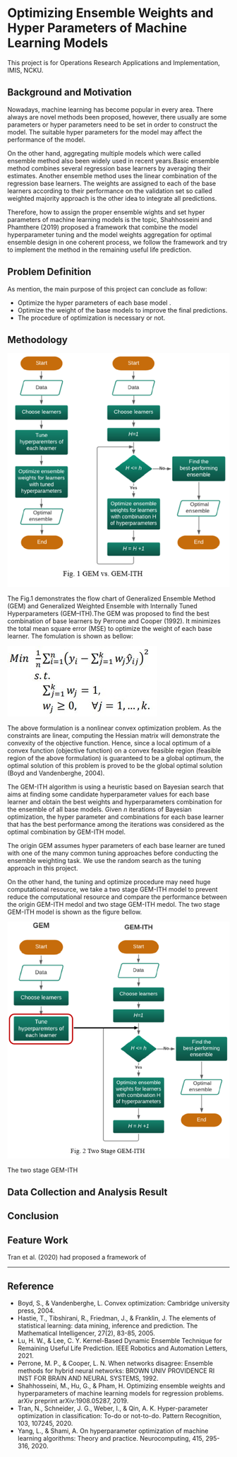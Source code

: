 Optimizing Ensemble Weights and Hyper Parameters of Machine Learning Models
===

This project is for Operations Research Applications and Implementation, IMIS, NCKU.

Background and Motivation
---
Nowadays, machine learning has become popular in every area. There always are novel methods been proposed, however, there usually are some parameters or hyper parameters need to be set in order to construct the model. The suitable hyper parameters for the model may affect the performance of the model.

On the other hand, aggregating multiple models which were called ensemble method also been widely used in recent years.Basic ensemble method combines several regression base learners by averaging their estimates. Another ensemble method uses the linear combination of the regression base learners. The weights are assigned to each of the base learners according to their performance on the validation set so called weighted majority approach is the other idea to integrate all predictions.

Therefore, how to assign the proper ensemble wights and set hyper parameters of machine learning models is the topic, Shahhosseini and Phamthere (2019) proposed a framework that combine the model hyperparameter tuning and the model weights aggregation for optimal ensemble design in one coherent process, we follow the framework and try to implement the method in the remaining useful life prediction.

Problem Definition
---
As mention, the main purpose of this project can conclude as follow:
* Optimize the hyper parameters of each base model .
* Optimize the weight of the base models to improve the final predictions.
* The procedure of optimization is necessary or not.

Methodology
---
<p align="center">
  <img src="https://github.com/KevinLu43/ORAProject/blob/main/picture/ORA_PIC_GEMITH.PNG">
</p>
The Fig.1 demonstrates the flow chart of Generalized Ensemble Method (GEM) and Generalized Weighted Ensemble with Internally Tuned Hyperparameters (GEM–ITH).The GEM was proposed to find the best combination of base learners by Perrone and Cooper (1992). It minimizes the total  mean square error (MSE) to optimize the weight of each base learner. The fomulation is shown as bellow:

![image](https://github.com/KevinLu43/ORAProject/blob/main/picture/ORA_PIC_2.JPG)

The above formulation is a nonlinear convex optimization problem. As the constraints are linear, computing the Hessian matrix will demonstrate the convexity of the objective function. Hence, since a local optimum of a convex function (objective function) on a convex feasible region (feasible region of the above formulation) is guaranteed to be a global optimum, the optimal solution of this problem is proved to be the global optimal solution (Boyd and Vandenberghe, 2004).

The GEM-ITH algorithm is using  a heuristic based on Bayesian search that aims at finding some candidate hyperparameter values for each base learner and obtain the best weights and hyperparameters combination for the ensemble of all base models. Given *n* iterations of Bayesian optimization, the hyper parameter and combinations for each base learner that has the best performance among the iterations was considered as the optimal combination by GEM-ITH model.

The origin GEM assumes hyper parameters of each base learner  are tuned with one of the many common tuning approaches before conducting the ensemble weighting task. We use the random search as the tuning approach in this project.

On the other hand, the tuning and optimize procedure may need huge computational resource, we take a two stage GEM-ITH model to prevent reduce the computational resource and compare the performance between the origin GEM-ITH medol and two stage GEM-ITH medol. The two stage GEM-ITH model is shown as the figure bellow.

<p align="center">
  <img src="https://github.com/KevinLu43/ORAProject/blob/main/picture/ORA_PIC_GEMITH2.PNG">
</p>

The two stage GEM-ITH

Data Collection and Analysis Result
---

Conclusion
---

Feature Work 
---
Tran et al. (2020) had proposed a framework of 

---

Reference
---
* Boyd, S., & Vandenberghe, L. Convex optimization: Cambridge university press, 2004.
* Hastie, T., Tibshirani, R., Friedman, J., & Franklin, J. The elements of statistical learning: data mining, inference and prediction. The Mathematical Intelligencer, 27(2), 83-85, 2005.
* Lu, H. W., & Lee, C. Y. Kernel-Based Dynamic Ensemble Technique for Remaining Useful Life Prediction. IEEE Robotics and Automation Letters, 2021.
* Perrone, M. P., & Cooper, L. N. When networks disagree: Ensemble methods for hybrid neural networks: BROWN UNIV PROVIDENCE RI INST FOR BRAIN AND NEURAL SYSTEMS, 1992.
* Shahhosseini, M., Hu, G., & Pham, H. Optimizing ensemble weights and hyperparameters of machine learning models for regression problems. arXiv preprint arXiv:1908.05287, 2019.
* Tran, N., Schneider, J. G., Weber, I., & Qin, A. K. Hyper-parameter optimization in classification: To-do or not-to-do. Pattern Recognition, 103, 107245, 2020.
* Yang, L., & Shami, A. On hyperparameter optimization of machine learning algorithms: Theory and practice. Neurocomputing, 415, 295-316, 2020.

